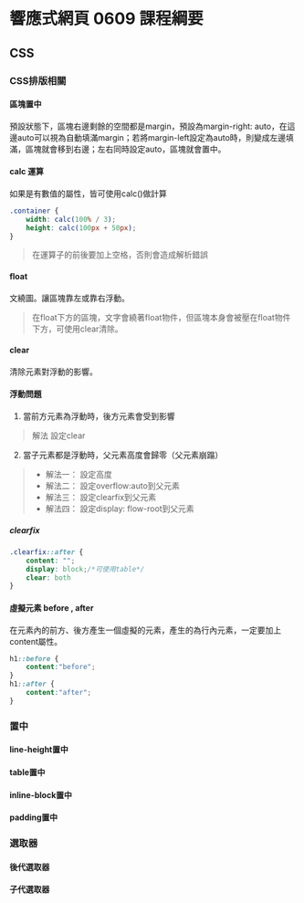 # 響應式網頁 0609 課程綱要

## CSS
### CSS排版相關

#### 區塊置中
預設狀態下，區塊右邊剩餘的空間都是margin，預設為margin-right: auto，在這邊auto可以視為自動填滿margin；若將margin-left設定為auto時，則變成左邊填滿，區塊就會移到右邊；左右同時設定auto，區塊就會置中。

#### calc  運算
如果是有數值的屬性，皆可使用calc()做計算
```css
.container {
    width: calc(100% / 3);
    height: calc(100px + 50px);
}
```
> 在運算子的前後要加上空格，否則會造成解析錯誤
#### float
文繞圖。讓區塊靠左或靠右浮動。
>在float下方的區塊，文字會繞著float物件，但區塊本身會被壓在float物件下方，可使用clear清除。
#### clear
清除元素對浮動的影響。

#### 浮動問題
1. 當前方元素為浮動時，後方元素會受到影響
> 解法
> 設定clear

2. 當子元素都是浮動時，父元素高度會歸零（父元素崩蹋）
> * 解法一：
> 設定高度
> * 解法二：
> 設定overflow:auto到父元素
> * 解法三：
> 設定clearfix到父元素
> * 解法四：
> 設定display: flow-root到父元素

##### clearfix
```css
.clearfix::after {
    content: "";
    display: block;/*可使用table*/
    clear: both
}
```

#### 虛擬元素 before , after
在元素內的前方、後方產生一個虛擬的元素，產生的為行內元素，一定要加上content屬性。
```css
h1::before {
    content:"before";
}
h1::after {
    content:"after";
}
```

### 置中
#### line-height置中
#### table置中
#### inline-block置中
#### padding置中

### 選取器
#### 後代選取器
#### 子代選取器